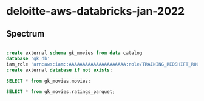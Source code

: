 # deloitte-aws-databricks-jan-2022

## Spectrum 

```sql

create external schema gk_movies from data catalog 
database 'gk_db' 
iam_role 'arn:aws:iam::AAAAAAAAAAAAAAAAAAAAA:role/TRAINING_REDSHIFT_ROLE'
create external database if not exists;

SELECT * from gk_movies.movies; 

SELECT * from gk_movies.ratings_parquet;
```
